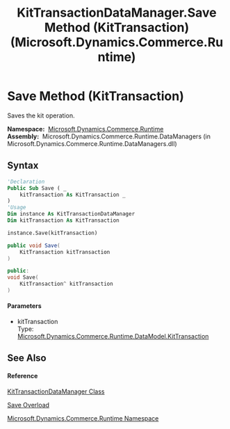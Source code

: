 ﻿---
title: KitTransactionDataManager.Save Method (KitTransaction) (Microsoft.Dynamics.Commerce.Runtime)
TOCTitle: Save Method (KitTransaction)
ms:assetid: M:Microsoft.Dynamics.Commerce.Runtime.KitTransactionDataManager.Save(Microsoft.Dynamics.Commerce.Runtime.DataModel.KitTransaction)
ms:mtpsurl: https://technet.microsoft.com/en-us/library/microsoft.dynamics.commerce.runtime.kittransactiondatamanager.save(v=AX.60)
ms:contentKeyID: 62211220
ms.date: 05/18/2015
mtps_version: v=AX.60
dev_langs:
- vb
- csharp
- c++
---

# Save Method (KitTransaction)

Saves the kit operation.

**Namespace:**  [Microsoft.Dynamics.Commerce.Runtime](microsoft-dynamics-commerce-runtime-namespace.md)  
**Assembly:**  Microsoft.Dynamics.Commerce.Runtime.DataManagers (in Microsoft.Dynamics.Commerce.Runtime.DataManagers.dll)

## Syntax

``` vb
'Declaration
Public Sub Save ( _
    kitTransaction As KitTransaction _
)
'Usage
Dim instance As KitTransactionDataManager
Dim kitTransaction As KitTransaction

instance.Save(kitTransaction)
```

``` csharp
public void Save(
    KitTransaction kitTransaction
)
```

``` c++
public:
void Save(
    KitTransaction^ kitTransaction
)
```

#### Parameters

  - kitTransaction  
    Type: [Microsoft.Dynamics.Commerce.Runtime.DataModel.KitTransaction](kittransaction-class-microsoft-dynamics-commerce-runtime-datamodel.md)  

## See Also

#### Reference

[KitTransactionDataManager Class](kittransactiondatamanager-class-microsoft-dynamics-commerce-runtime.md)

[Save Overload](kittransactiondatamanager-save-method-microsoft-dynamics-commerce-runtime.md)

[Microsoft.Dynamics.Commerce.Runtime Namespace](microsoft-dynamics-commerce-runtime-namespace.md)

